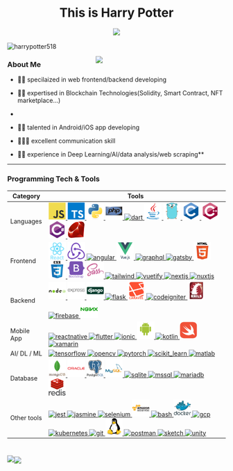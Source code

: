 <h1 align="center">This is Harry Potter</h1>
<p align="center">
  <a href="https://github.com/DenverCoder1/readme-typing-svg"><img src="https://readme-typing-svg.herokuapp.com/?lines=Full-Stack%20Developer;Blockchain%20developer;Data%20Scientist/AI%20Expert;Being%20sincere%20and%20diligent&center=true&width=380&height=45"></a>
</p>
<p align="left"> <img src="https://komarev.com/ghpvc/?username=harrypotter518" alt="harrypotter518" /> </p>
<img align="right" src='https://qtcinfotech.com/images/web-development/cms-website-development-service.gif' width=300/>

### About Me

- 🧑‍💻 specilaized in web frontend/backend developing 

- 🧑‍🔬 expertised in Blockchain Technologies(Solidity, Smart Contract, NFT marketplace...)
- 
- 🧑🔭 talented in Android/iOS app developing 

- 🧑👨‍💻 excellent communication skill

- 🧑🌱 experience in Deep Learning/AI/data analysis/web scraping**


---

### Programming Tech & Tools
| Category  | Tools |
| ----------- | ----------- |
| Languages      | <a href="https://developer.mozilla.org/en-US/docs/Web/JavaScript" title= "javascript" et="_blank"> <img src="https://raw.githubusercontent.com/devicons/devicon/master/icons/javascript/javascript-original.svg" alt="javascript" width="40" height="40"/> </a> <a href="https://www.typescriptlang.org/" title="typescript" target="_blank"> <img src="https://raw.githubusercontent.com/devicons/devicon/master/icons/typescript/typescript-original.svg" alt="typescript" width="40" height="40"/> </a> <a href="https://www.python.org" title= "python" target="_blank"> <img src="https://raw.githubusercontent.com/devicons/devicon/master/icons/python/python-original.svg" alt="python" width="40" height="40"/> </a> <a href="https://www.php.net" title ="php" target="_blank"> <img src="https://raw.githubusercontent.com/devicons/devicon/master/icons/php/php-original.svg" alt="php" width="40" height="40"/> </a> <a href="https://dart.dev" title= "dart" target="_blank"> <img src="https://www.vectorlogo.zone/logos/dartlang/dartlang-icon.svg" alt="dart" width="40" height="40"/> </a> <a href="https://www.java.com" title="java" target="_blank"> <img src="https://raw.githubusercontent.com/devicons/devicon/master/icons/java/java-original.svg" alt="java" width="40" height="40"/> </a><a href="https://golang.org" title="golang" target="_blank"> <img src="https://raw.githubusercontent.com/devicons/devicon/master/icons/go/go-original.svg" alt="go" width="40" height="40"/> </a> <a href="https://www.cprogramming.com/" target="_blank"> <img src="https://raw.githubusercontent.com/devicons/devicon/master/icons/c/c-original.svg" alt="c" width="40" height="40"/> </a> <a href="https://www.w3schools.com/cpp/" target="_blank"> <img src="https://raw.githubusercontent.com/devicons/devicon/master/icons/cplusplus/cplusplus-original.svg" alt="cplusplus" width="40" height="40"/> </a> <a href="https://www.w3schools.com/cs/" target="_blank"> <img src="https://raw.githubusercontent.com/devicons/devicon/master/icons/csharp/csharp-original.svg" alt="csharp" width="40" height="40"/> </a>  <a href="https://www.ruby-lang.org/en/" target="_blank" title="ruby"> <img src="https://raw.githubusercontent.com/devicons/devicon/master/icons/ruby/ruby-original.svg" alt="ruby" width="40" height="40"/> </a>     |    
| Frontend   | <a href="https://reactjs.org/" title="reactjs" get="_blank"> <img src="https://raw.githubusercontent.com/devicons/devicon/master/icons/react/react-original-wordmark.svg" alt="react" width="40" height="40"/> </a>  <a href="https://redux.js.org" title="redux" target="_blank"> <img src="https://raw.githubusercontent.com/devicons/devicon/master/icons/redux/redux-original.svg" alt="redux" width="40" height="40"/> </a> <a href="https://angular.io" target="_blank" title="angular"> <img src="https://angular.io/assets/images/logos/angular/angular.svg" alt="angular" width="40" height="40"/> </a><a href="https://vuejs.org/" title="vuejs" target="_blank"> <img src="https://raw.githubusercontent.com/devicons/devicon/master/icons/vuejs/vuejs-original-wordmark.svg" alt="vuejs" width="40" height="40"/> </a> <a href="https://graphql.org" title="graphql" target="_blank"> <img src="https://www.vectorlogo.zone/logos/graphql/graphql-icon.svg" alt="graphql" width="40" height="40"/> </a> <a href="https://www.gatsbyjs.com/" title="gatsbyjs" target="_blank"> <img src="https://www.vectorlogo.zone/logos/gatsbyjs/gatsbyjs-icon.svg" alt="gatsby" width="40" height="40"/> </a>  <a href="https://www.w3.org/html/" title="html5" target="_blank"> <img src="https://raw.githubusercontent.com/devicons/devicon/master/icons/html5/html5-original-wordmark.svg" alt="html5" width="40" height="40"/> </a> </a> <a href="https://www.w3schools.com/css/" title="css3" target="_blank"> <img src="https://raw.githubusercontent.com/devicons/devicon/master/icons/css3/css3-original-wordmark.svg" alt="css3" width="40" height="40"/> </a>  <a href="https://getbootstrap.com" title= "bootstrap" target="_blank"> <img src="https://raw.githubusercontent.com/devicons/devicon/master/icons/bootstrap/bootstrap-plain-wordmark.svg" alt="bootstrap" width="40" height="40"/></a> <a href="https://sass-lang.com" title= "sass" target="_blank"> <img src="https://raw.githubusercontent.com/devicons/devicon/master/icons/sass/sass-original.svg" alt="sass" width="40" height="40"/> </a> <a href="https://tailwindcss.com/" target="_blank" title="tailwind"> <img src="https://www.vectorlogo.zone/logos/tailwindcss/tailwindcss-icon.svg" alt="tailwind" width="40" height="40"/> </a> <a href="https://vuetifyjs.com/en/" title="vuetifyjs" target="_blank"> <img src="https://bestofjs.org/logos/vuetify.svg" alt="vuetify" width="40" height="40"/> </a> <a href="https://nextjs.org/" title="nextjs" target="_blank"> <img src="https://cdn.worldvectorlogo.com/logos/nextjs-3.svg" alt="nextjs" width="40" height="40"/> </a>  <a href="https://nuxtjs.org/" title="nuxtjs" target="_blank"> <img src="https://www.vectorlogo.zone/logos/nuxtjs/nuxtjs-icon.svg" alt="nuxtjs" width="40" height="40"/> </a>      |
| Backend   | <a href="https://nodejs.org" title="nodejs" target="_blank"> <img src="https://raw.githubusercontent.com/devicons/devicon/master/icons/nodejs/nodejs-original-wordmark.svg" alt="nodejs" width="40" height="40"/> </a>  <a href="https://expressjs.com" title="expressjs" target="_blank"> <img src="https://raw.githubusercontent.com/devicons/devicon/master/icons/express/express-original-wordmark.svg" alt="express" width="40" height="40"/> </a> <a href="https://www.djangoproject.com/" target="_blank" title="django"> <img src="https://raw.githubusercontent.com/devicons/devicon/master/icons/django/django-original.svg" alt="django" width="40" height="40"/> </a> <a href="https://flask.palletsprojects.com/" target="_blank" title="flask"> <img src="https://www.vectorlogo.zone/logos/pocoo_flask/pocoo_flask-icon.svg" alt="flask" width="40" height="40"/> </a> <a href="https://laravel.com/" title="laravel" target="_blank"> <img src="https://raw.githubusercontent.com/devicons/devicon/master/icons/laravel/laravel-plain-wordmark.svg" alt="laravel" width="40" height="40"/> </a> <a href="https://codeigniter.com" target="_blank" title="codeigniter"> <img src="https://cdn.worldvectorlogo.com/logos/codeigniter.svg" alt="codeigniter" width="40" height="40"/> </a>  <a href="https://rubyonrails.org" target="_blank" title="ruby on rail"> <img src="https://raw.githubusercontent.com/devicons/devicon/master/icons/rails/rails-original-wordmark.svg" alt="rails" width="40" height="40"/> </a>  <a href="https://firebase.google.com/" title="firebase" target="_blank"> <img src="https://www.vectorlogo.zone/logos/firebase/firebase-icon.svg" alt="firebase" width="40" height="40"/> </a>  <a href="https://www.nginx.com" title= "nginx" target="_blank"> <img src="https://raw.githubusercontent.com/devicons/devicon/master/icons/nginx/nginx-original.svg" alt="nginx" width="40" height="40"/> </a>        |
| Mobile App   | <a href="https://reactnative.dev/" title="react native" target="_blank"> <img src="https://reactnative.dev/img/header_logo.svg" alt="reactnative" width="40" height="40"/> </a>  <a href="https://flutter.dev" title="flutter" target="_blank"> <img src="https://www.vectorlogo.zone/logos/flutterio/flutterio-icon.svg" alt="flutter" width="40" height="40"/> </a> <a href="https://ionicframework.com" title="ionic" target="_blank"> <img src="https://upload.wikimedia.org/wikipedia/commons/d/d1/Ionic_Logo.svg" alt="ionic" width="40" height="40"/> </a> <a href="https://developer.android.com" target="_blank" title="android"> <img src="https://raw.githubusercontent.com/devicons/devicon/master/icons/android/android-original-wordmark.svg" alt="android" width="40" height="40"/> </a> <a href="https://kotlinlang.org" target="_blank" title="kotlin"> <img src="https://www.vectorlogo.zone/logos/kotlinlang/kotlinlang-icon.svg" alt="kotlin" width="40" height="40"/> </a> <a href="https://developer.apple.com/swift/" target="_blank" title="swift"> <img src="https://raw.githubusercontent.com/devicons/devicon/master/icons/swift/swift-original.svg" alt="swift" width="40" height="40"/> </a><a href="https://dotnet.microsoft.com/apps/xamarin" target="_blank" title="xamarin"> <img src="https://raw.githubusercontent.com/detain/svg-logos/780f25886640cef088af994181646db2f6b1a3f8/svg/xamarin.svg" alt="xamarin" width="40" height="40"/> </a>|
| AI/ DL / ML   | <a href="https://www.tensorflow.org" title="tensorflow" target="_blank"> <img src="https://www.vectorlogo.zone/logos/tensorflow/tensorflow-icon.svg" alt="tensorflow" width="40" height="40"/> </a> <a href="https://opencv.org/" title="opencv" target="_blank"> <img src="https://www.vectorlogo.zone/logos/opencv/opencv-icon.svg" alt="opencv" width="40" height="40"/> </a> <a href="https://pytorch.org/" title ="pythorch" target="_blank"> <img src="https://www.vectorlogo.zone/logos/pytorch/pytorch-icon.svg" alt="pytorch" width="40" height="40"/> </a> <a href="https://scikit-learn.org/" title="scikit-learn" target="_blank"> <img src="https://upload.wikimedia.org/wikipedia/commons/0/05/Scikit_learn_logo_small.svg" alt="scikit_learn" width="40" height="40"/> </a>  <a href="https://www.mathworks.com/" target="_blank" title="matlab"> <img src="https://upload.wikimedia.org/wikipedia/commons/2/21/Matlab_Logo.png" alt="matlab" width="40" height="40"/> </a>         |
| Database   | <a href="https://www.mongodb.com/" title="mongodb" target="_blank"> <img src="https://raw.githubusercontent.com/devicons/devicon/master/icons/mongodb/mongodb-original-wordmark.svg" alt="mongodb" width="40" height="40"/> </a> <a href="https://www.oracle.com/" title="oracle" target="_blank"> <img src="https://raw.githubusercontent.com/devicons/devicon/master/icons/oracle/oracle-original.svg" alt="oracle" width="40" height="40"/> </a> <a href="https://www.postgresql.org" title="postgresql" target="_blank"> <img src="https://raw.githubusercontent.com/devicons/devicon/master/icons/postgresql/postgresql-original-wordmark.svg" alt="postgresql" width="40" height="40"/> </a>  <a href="https://www.mysql.com/" title="mysql" target="_blank"> <img src="https://raw.githubusercontent.com/devicons/devicon/master/icons/mysql/mysql-original-wordmark.svg" alt="mysql" width="40" height="40"/> </a>   <a href="https://www.sqlite.org/" title="sqlite" target="_blank"> <img src="https://www.vectorlogo.zone/logos/sqlite/sqlite-icon.svg" alt="sqlite" width="40" height="40"/> </a>  <a href="https://www.microsoft.com/en-us/sql-server" target="_blank" title="ms-sql"> <img src="https://www.svgrepo.com/show/303229/microsoft-sql-server-logo.svg" alt="mssql" width="40" height="40"/> </a>  <a href="https://mariadb.org/" title="mariaDB" target="_blank"> <img src="https://www.vectorlogo.zone/logos/mariadb/mariadb-icon.svg" alt="mariadb" width="40" height="40"/> </a>  <a href="https://redis.io" target="_blank"> <img src="https://raw.githubusercontent.com/devicons/devicon/master/icons/redis/redis-original-wordmark.svg" alt="redis" width="40" height="40"/> </a>    |
| Other tools   | <a href="https://jestjs.io" title="jestjs" target="_blank"> <img src="https://www.vectorlogo.zone/logos/jestjsio/jestjsio-icon.svg" alt="jest" width="40" height="40"/> </a> <a href="https://jasmine.github.io/" title="jasmine" target="_blank"> <img src="https://www.vectorlogo.zone/logos/jasmine/jasmine-icon.svg" alt="jasmine" width="40" height="40"/> </a>  <a href="https://www.selenium.dev" title="selenium" target="_blank"> <img src="https://raw.githubusercontent.com/detain/svg-logos/780f25886640cef088af994181646db2f6b1a3f8/svg/selenium-logo.svg" alt="selenium" width="40" height="40"/> </a>  <a href="https://aws.amazon.com" title="AWS" target="_blank"> <img src="https://raw.githubusercontent.com/devicons/devicon/master/icons/amazonwebservices/amazonwebservices-original-wordmark.svg" alt="aws" width="40" height="40"/> </a> <a href="https://www.gnu.org/software/bash/" title="gnu" target="_blank"> <img src="https://www.vectorlogo.zone/logos/gnu_bash/gnu_bash-icon.svg" alt="bash" width="40" height="40"/> </a>  <a href="https://www.docker.com/" title="docker" target="_blank"> <img src="https://raw.githubusercontent.com/devicons/devicon/master/icons/docker/docker-original-wordmark.svg" alt="docker" width="40" height="40"/> </a> <a href="https://cloud.google.com" target="_blank"> <img src="https://www.vectorlogo.zone/logos/google_cloud/google_cloud-icon.svg" alt="gcp" width="40" height="40"/> </a> <a href="https://kubernetes.io" target="_blank"> <img src="https://www.vectorlogo.zone/logos/kubernetes/kubernetes-icon.svg" alt="kubernetes" width="40" height="40"/> </a>  <a href="https://git-scm.com/" title="git" target="_blank"> <img src="https://www.vectorlogo.zone/logos/git-scm/git-scm-icon.svg" alt="git" width="40" height="40"/> </a>  <a href="https://www.linux.org/" target="_blank"> <img src="https://raw.githubusercontent.com/devicons/devicon/master/icons/linux/linux-original.svg" alt="linux" width="40" height="40"/> </a>  <a href="https://postman.com" title="postman" target="_blank"> <img src="https://www.vectorlogo.zone/logos/getpostman/getpostman-icon.svg" alt="postman" width="40" height="40"/> </a> <a href="https://www.sketch.com/" target="_blank"> <img src="https://www.vectorlogo.zone/logos/sketchapp/sketchapp-icon.svg" alt="sketch" width="40" height="40"/> </a> <a href="https://unity.com/" title="unity3D" target="_blank"> <img src="https://www.vectorlogo.zone/logos/unity3d/unity3d-icon.svg" alt="unity" width="40" height="40"/> </a>      

<h1 align="center"></h1>
<img align="left" height="160px" src="https://github-readme-stats.vercel.app/api?username=harrypotter518&show_icons=true&theme=merko&count_private=true" />
<img align="center" height="160px" src="https://github-readme-stats.vercel.app/api/top-langs/?username=harrypotter518&layout=compact&theme=merko&count_private=true" />
